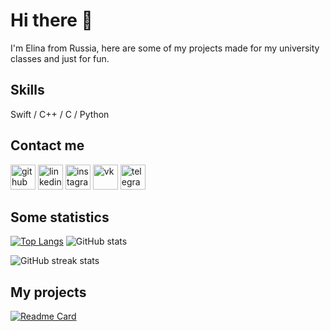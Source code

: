 
# Hi there 👋
I'm Elina from Russia, here are some of my projects made for my university classes and just for fun.

## Skills
Swift / C++ / C / Python

## Contact me
[<img src='https://cdn.jsdelivr.net/npm/simple-icons@3.0.1/icons/github.svg' alt='github' height='40'>](https://github.com/EK14)
[<img src='https://cdn.jsdelivr.net/npm/simple-icons@3.0.1/icons/linkedin.svg' alt='linkedin' height='40'>](https://www.linkedin.com/in/elina-karapetian-034b29224/)  [<img src='https://cdn.jsdelivr.net/npm/simple-icons@3.0.1/icons/instagram.svg' alt='instagram' height='40'>](https://www.instagram.com/_elinakarapetyan_/) [<img src='https://user-images.githubusercontent.com/75206974/177647639-da7b60ff-12be-42e3-aaeb-303479dcc67a.png' alt='vk' height='40'>](https://vk.com/elina_karapetyan)
[<img src='https://user-images.githubusercontent.com/75206974/177648366-164f25fa-6d7d-4162-9b41-0d0dad0728b6.png' alt='telegram' height='40'>](https://t.me/elinakarapetyan)

## Some statistics
[![Top Langs](https://github-readme-stats.vercel.app/api/top-langs/?username=EK14)](https://github.com/anuraghazra/github-readme-stats)      ![GitHub stats](https://github-readme-stats.vercel.app/api?username=EK14&show_icons=true)  

![GitHub streak stats](https://github-readme-streak-stats.herokuapp.com/?user=EK14)  

## My projects
[![Readme Card](https://github-readme-stats.vercel.app/api/pin/?username=EK14&repo=Battle-Tanks)](https://github.com/EK14/Battle-Tanks)

